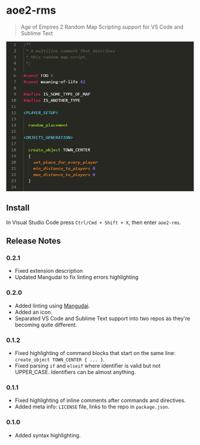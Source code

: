 # aoe2-rms

> Age of Empires 2 Random Map Scripting support for VS Code and Sublime Text

![Screeshot of syntax highlighting](./screenshot.png)

## Install

In Visual Studio Code press `Ctrl/Cmd + Shift + X`, then enter `aoe2-rms`.

## Release Notes

### 0.2.1

- Fixed extension description
- Updated Mangudai to fix linting errors highlighting

### 0.2.0

- Added linting using [Mangudai](https://github.com/mangudai/mangudai).
- Added an icon.
- Separated VS Code and Sublime Text support into two repos as they're becoming quite different.

### 0.1.2

- Fixed highlighting of command blocks that start on the same line: `create_object TOWN_CENTER { ... }`.
- Fixed parsing `if` and `elseif` where identifier is valid but not UPPER_CASE. Identifiers can be almost anything.

### 0.1.1

- Fixed highlighting of inline comments after commands and directives.
- Added meta info: `LICENSE` file, links to the repo in `package.json`.

### 0.1.0

- Added syntax highlighting.
